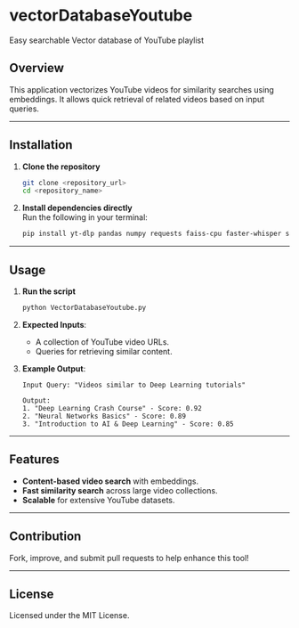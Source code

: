 # vectorDatabaseYoutube
Easy searchable Vector database of YouTube playlist

## Overview  
This application vectorizes YouTube videos for similarity searches using embeddings. It allows quick retrieval of related videos based on input queries.

---

## Installation

1. **Clone the repository**  
   ```bash
   git clone <repository_url>
   cd <repository_name>
   ```

2. **Install dependencies directly**  
   Run the following in your terminal:  
   ```bash
   pip install yt-dlp pandas numpy requests faiss-cpu faster-whisper sentence-transformers
   ```

---

## Usage

1. **Run the script**  
   ```bash
   python VectorDatabaseYoutube.py
   ```

2. **Expected Inputs**:  
   - A collection of YouTube video URLs.
   - Queries for retrieving similar content.

3. **Example Output**:  
   ```
   Input Query: "Videos similar to Deep Learning tutorials"
   
   Output:
   1. "Deep Learning Crash Course" - Score: 0.92  
   2. "Neural Networks Basics" - Score: 0.89  
   3. "Introduction to AI & Deep Learning" - Score: 0.85  
   ```

---

## Features  
- **Content-based video search** with embeddings.  
- **Fast similarity search** across large video collections.  
- **Scalable** for extensive YouTube datasets.

---

## Contribution  
Fork, improve, and submit pull requests to help enhance this tool!

---

## License  
Licensed under the MIT License.
